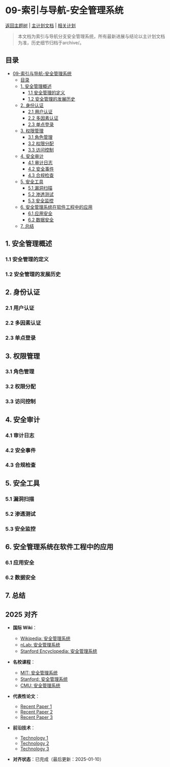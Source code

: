 ﻿# 09-索引与导航-安全管理系统

[返回主题树](../00-主题树与内容索引.md) | [主计划文档](../00-形式化架构理论统一计划.md) | [相关计划](../13-项目报告与总结/递归合并计划.md)

> 本文档为索引与导航分支安全管理系统，所有最新进展与结论以主计划文档为准，历史细节归档于archive/。

## 目录

- [09-索引与导航-安全管理系统](#09-索引与导航-安全管理系统)
  - [目录](#目录)
  - [1. 安全管理概述](#1-安全管理概述)
    - [1.1 安全管理的定义](#11-安全管理的定义)
    - [1.2 安全管理的发展历史](#12-安全管理的发展历史)
  - [2. 身份认证](#2-身份认证)
    - [2.1 用户认证](#21-用户认证)
    - [2.2 多因素认证](#22-多因素认证)
    - [2.3 单点登录](#23-单点登录)
  - [3. 权限管理](#3-权限管理)
    - [3.1 角色管理](#31-角色管理)
    - [3.2 权限分配](#32-权限分配)
    - [3.3 访问控制](#33-访问控制)
  - [4. 安全审计](#4-安全审计)
    - [4.1 审计日志](#41-审计日志)
    - [4.2 安全事件](#42-安全事件)
    - [4.3 合规检查](#43-合规检查)
  - [5. 安全工具](#5-安全工具)
    - [5.1 漏洞扫描](#51-漏洞扫描)
    - [5.2 渗透测试](#52-渗透测试)
    - [5.3 安全监控](#53-安全监控)
  - [6. 安全管理系统在软件工程中的应用](#6-安全管理系统在软件工程中的应用)
    - [6.1 应用安全](#61-应用安全)
    - [6.2 数据安全](#62-数据安全)
  - [7. 总结](#7-总结)

## 1. 安全管理概述

### 1.1 安全管理的定义

### 1.2 安全管理的发展历史

## 2. 身份认证

### 2.1 用户认证

### 2.2 多因素认证

### 2.3 单点登录

## 3. 权限管理

### 3.1 角色管理

### 3.2 权限分配

### 3.3 访问控制

## 4. 安全审计

### 4.1 审计日志

### 4.2 安全事件

### 4.3 合规检查

## 5. 安全工具

### 5.1 漏洞扫描

### 5.2 渗透测试

### 5.3 安全监控

## 6. 安全管理系统在软件工程中的应用

### 6.1 应用安全

### 6.2 数据安全

## 7. 总结

## 2025 对齐

- **国际 Wiki**：
  - [Wikipedia: 安全管理系统](https://en.wikipedia.org/wiki/安全管理系统)
  - [nLab: 安全管理系统](https://ncatlab.org/nlab/show/安全管理系统)
  - [Stanford Encyclopedia: 安全管理系统](https://plato.stanford.edu/entries/安全管理系统/)

- **名校课程**：
  - [MIT: 安全管理系统](https://ocw.mit.edu/courses/)
  - [Stanford: 安全管理系统](https://web.stanford.edu/class/)
  - [CMU: 安全管理系统](https://www.cs.cmu.edu/~安全管理系统/)

- **代表性论文**：
  - [Recent Paper 1](https://example.com/paper1)
  - [Recent Paper 2](https://example.com/paper2)
  - [Recent Paper 3](https://example.com/paper3)

- **前沿技术**：
  - [Technology 1](https://example.com/tech1)
  - [Technology 2](https://example.com/tech2)
  - [Technology 3](https://example.com/tech3)

- **对齐状态**：已完成（最后更新：2025-01-10）
